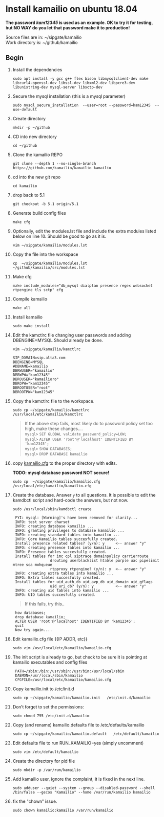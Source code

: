 #  Install kamailio on ubuntu 18.04

**The password *kam12345* is used as an example. OK to try it for testing, but NO WAY do you let that password make it to production!**

Source files are in: ~/sipgate/kamailio  
Work directory is:   ~/github/kamailio

Begin
------

1. Install the dependencies

    `sudo apt install -y gcc g++ flex bison libmysqlclient-dev make libcurl4-openssl-dev libssl-dev libxml2-dev libpcre3-dev libunistring-dev mysql-server libsctp-dev`

0. Secure the mysql installation (this is a mysql parameter)

    `sudo mysql_secure_installation  --user=root --password=kam12345  --use-default`

0. Create directory

    `mkdir -p ~/github`

0. CD into new directory

    `cd ~/github`

0. Clone the kamailio REPO

    `git clone --depth 1 --no-single-branch https://github.com/kamailio/kamailio kamailio`

0. cd into the new git repo

    `cd kamailio`

0. drop back to 5.1

    `git checkout -b 5.1 origin/5.1` 

0. Generate build config files

    `make cfg`

0. Optionally, edit the modules.lst file and include the extra modules listed below on line 10. Should be good to go as it is.  

    `vim ~/sipgate/kamailio/modules.lst`

0. Copy the file into the workspace

    `cp  ~/sipgate/kamailio/modules.lst ~/github/kamailio/src/modules.lst`

0. Make cfg

    `make include_modules="db_mysql dialplan presence regex websocket rtpengine tls sctp" cfg`

0. Compile kamailio

    `make all`

0. Install kamailio

    `sudo make install` 

0.  Edit the kamctlrc file changing user passwords and adding DBENGINE=MYSQL Should already be done.

    `vim ~/sipgate/kamailio/kamctlrc`  

        SIP_DOMAIN=sip.alta3.com
        DBENGINE=MYSQL
        #DBNAME=kamailio
        DBRWUSER="kamailio"
        DBRWPW="kam12345"
        DBROUSER="kamailioro"
        DBROPW="kam12345"
        DBROOTUSER="root"
        DBROOTPW="kam12345"

0. Copy the kamctlrc file to the workspace.

    `sudo cp ~/sipgate/kamailio/kamctlrc  /usr/local/etc/kamailio/kamctlrc`

    > If the above step fails, most likely do to password policy set too high, make these changes....  
      `mysql>` `SET GLOBAL validate_password_policy=LOW;`  
      `mysql>` `ALTER USER 'root'@'localhost' IDENTIFIED BY 'kam12345';`  
      `mysql>` `SHOW DATABASES;`  
      `mysql>` `DROP DATABASE kamailio`  

0. copy [kamailio.cfg](https://raw.githubusercontent.com/alta3/sipgate/master/kamailio/kamailio.cfg?token=ADITSNB6UVKCBCKN52WXEL25YMAL6) to the proper directory with edits. 

    **TODO: mysql database password NOT secure!**

    `sudo cp  ~/sipgate/kamailio/kamailio.cfg  /usr/local/etc/kamailio/kamailio.cfg`

0. Create the database. Answer `y` to all questions. It is possible to edit the kamdbctl script and hard-code the answers, but not now.

    `sudo /usr/local/sbin/kamdbctl create`

        FYI: mysql: [Warning]'s have been removed for clarity...
        INFO: test server charset
        INFO: creating database kamailio ...
        INFO: granting privileges to database kamailio ...
        INFO: creating standard tables into kamailio ...
        INFO: Core Kamailio tables succesfully created.
        Install presence related tables? (y/n): y     <-- answer "y"
        INFO: creating presence tables into kamailio ...
        INFO: Presence tables succesfully created.
        Install tables for imc cpl siptrace domainpolicy carrierroute
                        drouting userblacklist htable purple uac pipelimit mtree sca mohqueue
                        rtpproxy rtpengine? (y/n): y  <-- answer "y"
        INFO: creating extra tables into kamailio ...
        INFO: Extra tables succesfully created.
        Install tables for uid_auth_db uid_avp_db uid_domain uid_gflags
                        uid_uri_db? (y/n): y          <-- answer "y"
        INFO: creating uid tables into kamailio ...
        INFO: UID tables succesfully created.


    > If this fails, try this..
    
        how databases;
        drop database kamailio;
        ALTER USER 'root'@'localhost' IDENTIFIED BY 'kam12345';
        quit
        Now try again....


0. Edit kamailio.cfg file {{IP ADDR, etc}}

    `sudo vim /usr/local/etc/kamailio/kamailio.cfg`

0. The init script is already to go, but check to be sure it is pointing at kamailio executables and config files

        PATH=/sbin:/bin:/usr/sbin:/usr/bin:/usr/local/sbin
        DAEMON=/usr/local/sbin/kamailio
        CFGFILE=/usr/local/etc/kamailio/kamailio.cfg

0. Copy kamailio.init to /etc/init.d

    `sudo cp ~/sipgate/kamailio/kamailio.init   /etc/init.d/kamailio`

0. Don't forget to set the permissions:

    `sudo chmod 755 /etc/init.d/kamailio`

0. Copy (and rename) kamailio.defaults file to /etc/defaults/kamailio

    `sudo cp ~/sipgate/kamailio/kamailio.default   /etc/default/kamailio`

0. Edit defaults file to run RUN_KAMAILIO=yes (simply uncomment)

    `sudo vim /etc/default/kamailio`

0. Create the directory for pid file

    `sudo mkdir -p /var/run/kamailio`

0. Add kamailio user, ignore the complaint, it is fixed in the next line.

    `sudo adduser --quiet --system --group --disabled-password --shell /bin/false --gecos "Kamailio" --home /var/run/kamailio kamailio`

0. fix the "chown" issue. 

    `sudo chown kamailio:kamailio /var/run/kamailio`

